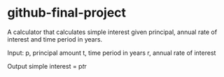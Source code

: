 # github-final-project


A calculator that calculates simple interest given principal, annual rate of interest and time period in years.

Input:
   p, principal amount
   t, time period in years
   r, annual rate of interest

   
Output
   simple interest = p*t*r
